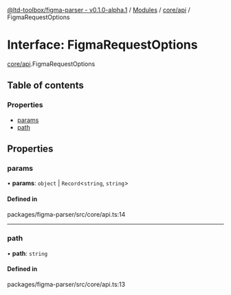 [@ltd-toolbox/figma-parser - v0.1.0-alpha.1](../README.md) / [Modules](../modules.md) / [core/api](../modules/core_api.md) / FigmaRequestOptions

# Interface: FigmaRequestOptions

[core/api](../modules/core_api.md).FigmaRequestOptions

## Table of contents

### Properties

- [params](core_api.FigmaRequestOptions.md#params)
- [path](core_api.FigmaRequestOptions.md#path)

## Properties

### params

• **params**: `object` \| `Record`\<`string`, `string`\>

#### Defined in

packages/figma-parser/src/core/api.ts:14

___

### path

• **path**: `string`

#### Defined in

packages/figma-parser/src/core/api.ts:13
